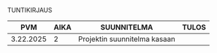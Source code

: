 TUNTIKIRJAUS


| PVM       | AIKA      | SUUNNITELMA                    | TULOS                  |
|-----------|-----------|--------------------------------|------------------------|
| 3.22.2025 | 2         | Projektin suunnitelma kasaan   |                        |
